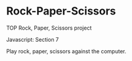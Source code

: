 # Rock-Paper-Scissors
TOP Rock, Paper, Scissors project

Javascript: Section 7

Play rock, paper, scissors against the computer.
